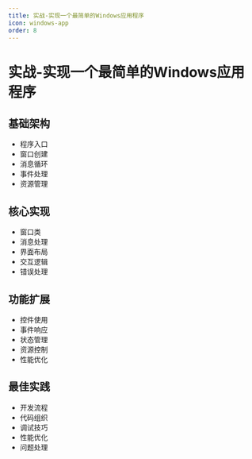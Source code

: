 ```yaml
---
title: 实战-实现一个最简单的Windows应用程序
icon: windows-app
order: 8
---
```


# 实战-实现一个最简单的Windows应用程序

## 基础架构
- 程序入口
- 窗口创建
- 消息循环
- 事件处理
- 资源管理

## 核心实现
- 窗口类
- 消息处理
- 界面布局
- 交互逻辑
- 错误处理

## 功能扩展
- 控件使用
- 事件响应
- 状态管理
- 资源控制
- 性能优化

## 最佳实践
- 开发流程
- 代码组织
- 调试技巧
- 性能优化
- 问题处理
